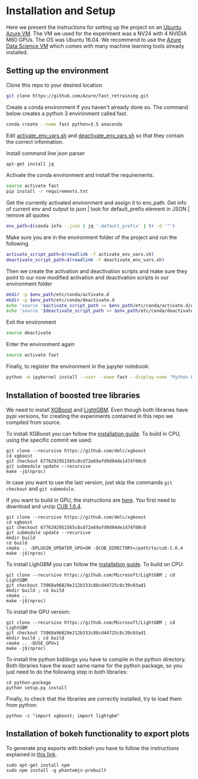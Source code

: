 # Installation and Setup

Here we present the instructions for setting up the project on an [Ubuntu Azure VM](https://azure.microsoft.com/en-us/services/virtual-machines/). The VM we used for the experiment was a NV24 with 4 NVIDIA M60 GPUs. The OS was Ubuntu 16.04. We recommend to use the [Azure Data Science VM](https://azuremarketplace.microsoft.com/en-us/marketplace/apps/microsoft-ads.standard-data-science-vm) which comes with many machine learning tools already installed.

## Setting up the environment 

Clone this repo to your desired location
```bash
git clone https://github.com/Azure/fast_retraining.git
```

Create a conda environment if you haven't already done so. The command below creates a python 3 environment called fast.
```bash
conda create --name fast python=3.5 anaconda
```

Edit [activate_env_vars.sh](environment/activate_env_vars.sh ) and [deactivate_env_vars.sh](environment/deactivate_env_vars.sh )
so that they contain the correct information.

Install command line json parser
```bash
apt-get install jq
```

Activate the conda environment and install the requirements.
```bash
source activate fast
pip install -r requirements.txt
```

Get the currently activated environment and assign it to env_path.
Get info of current env and output to json | look for default_prefix element in JSON | remove all quotes
```bash
env_path=$(conda info --json | jq '.default_prefix' | tr -d '"')
```

Make sure you are in the environment folder of the project and run the following
```bash
activate_script_path=$(readlink -f activate_env_vars.sh)
deactivate_script_path=$(readlink -f deactivate_env_vars.sh)
```

Then we create the activation and deactivation scripts and make sure they point to our now modified activation 
and deactivation scripts in our environment folder
```bash
mkdir -p $env_path/etc/conda/activate.d
mkdir -p $env_path/etc/conda/deactivate.d
echo 'source '$activate_script_path >> $env_path/etc/conda/activate.d/env_vars.sh
echo 'source '$deactivate_script_path >> $env_path/etc/conda/deactivate.d/env_vars.sh
```

Exit the environment
```bash
source deactivate
```

Enter the environment again
```bash
source activate fast
```

Finally, to register the environment in the jupyter notebook:
```bash
python -m ipykernel install --user --name fast --display-name "Python Fast"
```

## Installation of boosted tree libraries

We need to install [XGBoost](https://github.com/dmlc/xgboost) and [LightGBM](https://github.com/microsoft/LightGBM). Even though both libraries have pypi versions, for creating the experiments contained in this repo we compiled from source.

To install XGBoost you can follow the [installation guide](https://xgboost.readthedocs.io/en/latest/build.html). To build in CPU, using the specific commit we used:

    git clone --recursive https://github.com/dmlc/xgboost
    cd xgboost
    git checkout 6776292951565c8cd72e69afd9d94de1474f00c0
    git submodule update --recursive
    make -j$(nproc)

In case you want to use the last version, just skip the commands `git checkout` and `git submodule`.

If you want to build in GPU, the instructions are [here](https://github.com/dmlc/xgboost/tree/master/plugin/updater_gpu). You first need to download and unzip [CUB 1.6.4](https://nvlabs.github.io/cub/).

    git clone --recursive https://github.com/dmlc/xgboost
    cd xgboost
    git checkout 6776292951565c8cd72e69afd9d94de1474f00c0
    git submodule update --recursive
    mkdir build
    cd build
    cmake .. -DPLUGIN_UPDATER_GPU=ON -DCUB_DIRECTORY=/path/to/cub-1.6.4
    make -j$(nproc)

To install LighGBM you can follow the [installation guide](https://github.com/Microsoft/LightGBM/wiki/Installation-Guide). To build on CPU:

    git clone --recursive https://github.com/Microsoft/LightGBM ; cd LightGBM
    git checkout 73968a96829e212b333c88cd44725c8c39c03ad1
    mkdir build ; cd build
    cmake ..
    make -j$(nproc)

To install the GPU version:

    git clone --recursive https://github.com/Microsoft/LightGBM ; cd LightGBM
    git checkout 73968a96829e212b333c88cd44725c8c39c03ad1
    mkdir build ; cd build
    cmake .. -DUSE_GPU=1
    make -j$(nproc)

To install the python biddings you have to compile in the python directory. Both libraries have the exact same name for the python package, so you just need to do the following step in both libraries:

    cd python-package
    python setup.py install

Finally, to check that the libraries are correctly installed, try to load them from python:

    python -c "import xgboost; import lightgbm"


## Installation of bokeh functionality to export plots

To generate png exports with bokeh you have to follow the instructions explained in [this link](http://bokeh.pydata.org/en/0.12.6/docs/user_guide/export.html).

    sudo apt-get install npm
    sudo npm install -g phantomjs-prebuilt

